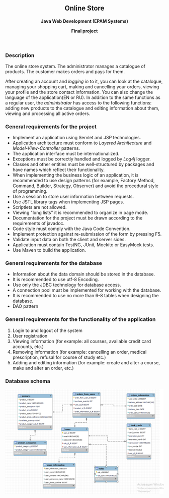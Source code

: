 <h2 align="center">Online Store</h2>
<h4 align="center">Java Web Development (EPAM Systems)

Final project</h4>
<br/>
### Description
The online store system. The administrator manages a catalogue of products. The customer makes orders and pays for them.

After creating an account and *logging in* to it, you can look at the catalogue, managing your shopping cart, making and cancelling your orders, viewing your profile and the store contact information. You can also change the language of the application(EN or RU).
In addition to the same functions as a regular user, the *administrator* has access to the following functions: adding new products to the catalogue and editing information about them, viewing and processing all active orders.

### General requirements for the project ###

* Implement an application using Servlet and JSP technologies.
* Application architecture must conform to *Layered Architecture* and *Model-View-Controller* patterns.
* The application interface must be internationalized.
* Exceptions must be correctly handled and logged by *Log4j* logger.
* Classes and other entities must be well-structured by packages and have names which reflect their functionality.
* When implementing the business logic of an application, it is recommended to use design patterns (for example, Factory Method, Command, Builder, Strategy, Observer)
and avoid the procedural style of programming.
* Use a session to store user information between requests.
* Use JSTL library tags when implementing JSP pages.
* Scriptlets are not allowed.
* Viewing "long lists" it is recommended to organize in page mode.
* Documentation for the project must be drawn according to the requirements of javadoc.
* Code style must comply with the Java Code Convention.
* Implement protection against re-submission of the form by pressing F5.
* Validate input data on both the client and server sides.
* Application must contain TestNG, JUnit, Mockito or EasyMock tests.
* Use Maven to build the application.

### General requirements for the database ###
* Information about the data domain should be stored in the database.
* It is recommended to use utf-8 Encoding.
* Use only the JDBC technology for database access.
* A connection pool must be implemented for working with the database.
* It is recommended to use no more than 6-8 tables when designing the database.
* DAO pattern

### General requirements for the functionality of the application ###

1. Login to and logout of the system  
2. User registration  
3. Viewing information (for example: all courses, available credit card accounts, etc.)
4. Removing information (for example: cancelling an order, medical prescription, refusal for course of study etc.)  
5. Adding and editing information (for example: create and alter a course, make and alter an order, etc.)

### Database schema ###
![](src/main/webapp/static/images/database-schema.png)
